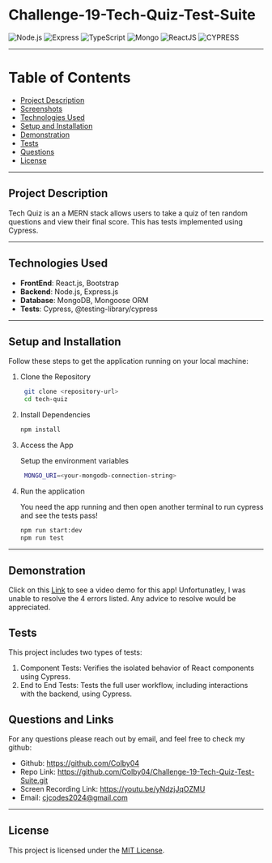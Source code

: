 # **Challenge-19-Tech-Quiz-Test-Suite**

![Node.js](https://img.shields.io/badge/Node.js-339933?style=for-the-badge&logo=nodedotjs&logoColor=white)
![Express](https://img.shields.io/badge/Express.js-000000?style=for-the-badge&logo=express&logoColor=white)
![TypeScript](https://img.shields.io/badge/TypeScript-007ACC?style=for-the-badge&logo=typescript&logoColor=white)
![Mongo](https://img.shields.io/badge/-MongoDB-13aa52?style=for-the-badge&logo=mongodb&logoColor=white)
![ReactJS](https://img.shields.io/badge/-ReactJs-61DAFB?logo=react&logoColor=white&style=for-the-badge)
![CYPRESS](https://img.shields.io/badge/Cypress-17202C?style=for-the-badge&logo=cypress&logoColor=white)

---

# Table of Contents

- [Project Description](#project-description)
- [Screenshots](#screenshots)
- [Technologies Used](#technologies-used)
- [Setup and Installation](#setup-and-installation)
- [Demonstration](#demonstration)
- [Tests](#Tests)
- [Questions](#questions)
- [License](#license)

---

## Project Description

Tech Quiz is an a MERN stack allows users to take a quiz of ten random questions and view their final score. This has tests implemented using Cypress.

---

## Technologies Used

- **FrontEnd**: React.js, Bootstrap
- **Backend**: Node.js, Express.js
- **Database**: MongoDB, Mongoose ORM
- **Tests**: Cypress, @testing-library/cypress

---

## Setup and Installation

Follow these steps to get the application running on your local machine:

1. Clone the Repository

   ```bash
    git clone <repository-url>
    cd tech-quiz
   ```

2. Install Dependencies

   ```bash
   npm install
   ```

3. Access the App

   Setup the environment variables

   ```bash
    MONGO_URI=<your-mongodb-connection-string>
   ```

4. Run the application

   You need the app running and then open another terminal to run cypress and see the tests pass!
   ```bash
   npm run start:dev
   npm run test
   ```

---

## Demonstration

Click on this [Link](https://youtu.be/yNdzjJqOZMU) to see a video demo for this app! Unfortunatley, I was unable to resolve the 4 errors listed. Any advice to resolve would be appreciated. 

## Tests

This project includes two types of tests:
  1. Component Tests: Verifies the isolated behavior of React components using Cypress.
  2. End to End Tests: Tests the full user workflow, including interactions with the backend, using Cypress.

## Questions and Links

For any questions please reach out by email, and feel free to check my github:

- Github: https://github.com/Colby04
- Repo Link: https://github.com/Colby04/Challenge-19-Tech-Quiz-Test-Suite.git
- Screen Recording Link: https://youtu.be/yNdzjJqOZMU
- Email: cjcodes2024@gmail.com


---

## License

This project is licensed under the [MIT License](https://opensource.org/licenses/MIT).